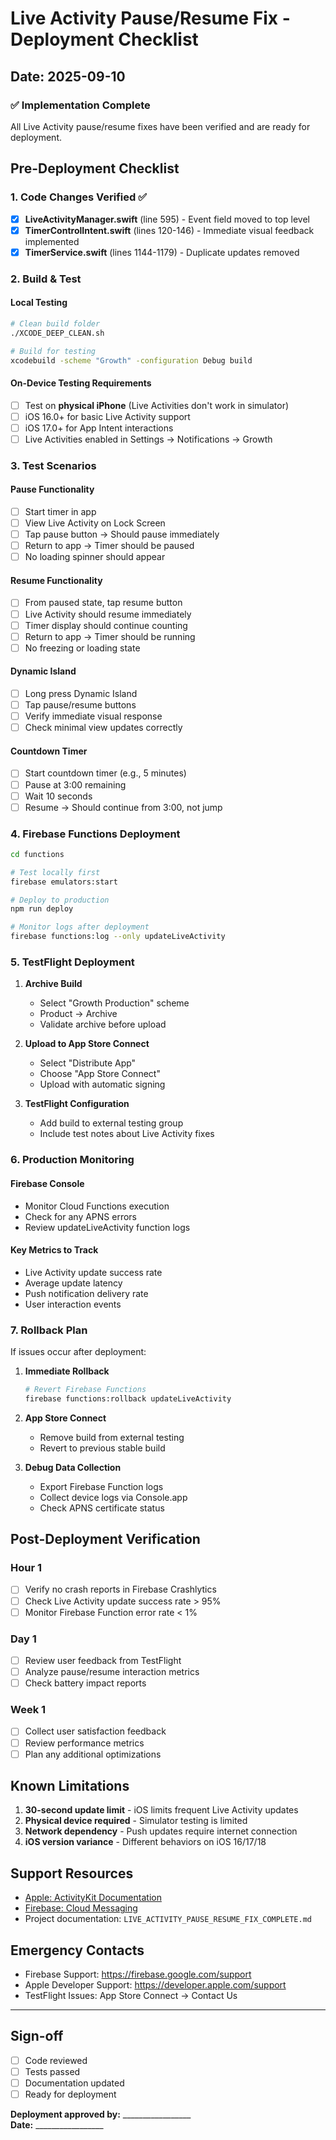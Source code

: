 # Live Activity Pause/Resume Fix - Deployment Checklist

## Date: 2025-09-10

### ✅ Implementation Complete

All Live Activity pause/resume fixes have been verified and are ready for deployment.

## Pre-Deployment Checklist

### 1. Code Changes Verified ✅
- [x] **LiveActivityManager.swift** (line 595) - Event field moved to top level
- [x] **TimerControlIntent.swift** (lines 120-146) - Immediate visual feedback implemented
- [x] **TimerService.swift** (lines 1144-1179) - Duplicate updates removed

### 2. Build & Test

#### Local Testing
```bash
# Clean build folder
./XCODE_DEEP_CLEAN.sh

# Build for testing
xcodebuild -scheme "Growth" -configuration Debug build
```

#### On-Device Testing Requirements
- [ ] Test on **physical iPhone** (Live Activities don't work in simulator)
- [ ] iOS 16.0+ for basic Live Activity support
- [ ] iOS 17.0+ for App Intent interactions
- [ ] Live Activities enabled in Settings → Notifications → Growth

### 3. Test Scenarios

#### Pause Functionality
- [ ] Start timer in app
- [ ] View Live Activity on Lock Screen
- [ ] Tap pause button → Should pause immediately
- [ ] Return to app → Timer should be paused
- [ ] No loading spinner should appear

#### Resume Functionality  
- [ ] From paused state, tap resume button
- [ ] Live Activity should resume immediately
- [ ] Timer display should continue counting
- [ ] Return to app → Timer should be running
- [ ] No freezing or loading state

#### Dynamic Island
- [ ] Long press Dynamic Island
- [ ] Tap pause/resume buttons
- [ ] Verify immediate visual response
- [ ] Check minimal view updates correctly

#### Countdown Timer
- [ ] Start countdown timer (e.g., 5 minutes)
- [ ] Pause at 3:00 remaining
- [ ] Wait 10 seconds
- [ ] Resume → Should continue from 3:00, not jump

### 4. Firebase Functions Deployment

```bash
cd functions

# Test locally first
firebase emulators:start

# Deploy to production
npm run deploy

# Monitor logs after deployment
firebase functions:log --only updateLiveActivity
```

### 5. TestFlight Deployment

1. **Archive Build**
   - Select "Growth Production" scheme
   - Product → Archive
   - Validate archive before upload

2. **Upload to App Store Connect**
   - Select "Distribute App"
   - Choose "App Store Connect"
   - Upload with automatic signing

3. **TestFlight Configuration**
   - Add build to external testing group
   - Include test notes about Live Activity fixes

### 6. Production Monitoring

#### Firebase Console
- Monitor Cloud Functions execution
- Check for any APNS errors
- Review updateLiveActivity function logs

#### Key Metrics to Track
- Live Activity update success rate
- Average update latency
- Push notification delivery rate
- User interaction events

### 7. Rollback Plan

If issues occur after deployment:

1. **Immediate Rollback**
   ```bash
   # Revert Firebase Functions
   firebase functions:rollback updateLiveActivity
   ```

2. **App Store Connect**
   - Remove build from external testing
   - Revert to previous stable build

3. **Debug Data Collection**
   - Export Firebase Function logs
   - Collect device logs via Console.app
   - Check APNS certificate status

## Post-Deployment Verification

### Hour 1
- [ ] Verify no crash reports in Firebase Crashlytics
- [ ] Check Live Activity update success rate > 95%
- [ ] Monitor Firebase Function error rate < 1%

### Day 1
- [ ] Review user feedback from TestFlight
- [ ] Analyze pause/resume interaction metrics
- [ ] Check battery impact reports

### Week 1
- [ ] Collect user satisfaction feedback
- [ ] Review performance metrics
- [ ] Plan any additional optimizations

## Known Limitations

1. **30-second update limit** - iOS limits frequent Live Activity updates
2. **Physical device required** - Simulator testing is limited
3. **Network dependency** - Push updates require internet connection
4. **iOS version variance** - Different behaviors on iOS 16/17/18

## Support Resources

- [Apple: ActivityKit Documentation](https://developer.apple.com/documentation/activitykit)
- [Firebase: Cloud Messaging](https://firebase.google.com/docs/cloud-messaging)
- Project documentation: `LIVE_ACTIVITY_PAUSE_RESUME_FIX_COMPLETE.md`

## Emergency Contacts

- Firebase Support: https://firebase.google.com/support
- Apple Developer Support: https://developer.apple.com/support
- TestFlight Issues: App Store Connect → Contact Us

---

## Sign-off

- [ ] Code reviewed
- [ ] Tests passed
- [ ] Documentation updated
- [ ] Ready for deployment

**Deployment approved by:** _________________  
**Date:** _________________